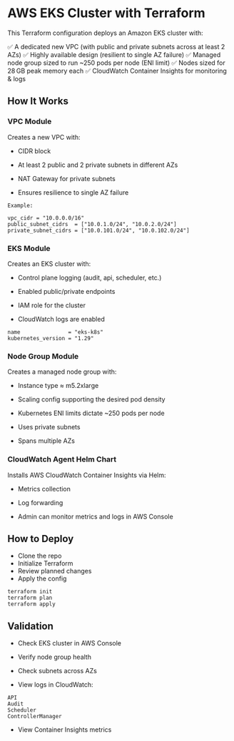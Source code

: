 # AWS EKS Cluster with Terraform

This Terraform configuration deploys an Amazon EKS cluster with:

✅ A dedicated new VPC (with public and private subnets across at least 2 AZs)
✅ Highly available design (resilient to single AZ failure)
✅ Managed node group sized to run ~250 pods per node (ENI limit)
✅ Nodes sized for 28 GB peak memory each
✅ CloudWatch Container Insights for monitoring & logs

## How It Works

### VPC Module

Creates a new VPC with:

- CIDR block

- At least 2 public and 2 private subnets in different AZs

- NAT Gateway for private subnets

- Ensures resilience to single AZ failure

```
Example:

vpc_cidr = "10.0.0.0/16"
public_subnet_cidrs  = ["10.0.1.0/24", "10.0.2.0/24"]
private_subnet_cidrs = ["10.0.101.0/24", "10.0.102.0/24"]
```

### EKS Module

Creates an EKS cluster with:

- Control plane logging (audit, api, scheduler, etc.)

- Enabled public/private endpoints

- IAM role for the cluster

- CloudWatch logs are enabled

```
name               = "eks-k8s"
kubernetes_version = "1.29"
```

### Node Group Module

Creates a managed node group with:

- Instance type ≈ m5.2xlarge

- Scaling config supporting the desired pod density

- Kubernetes ENI limits dictate ~250 pods per node

- Uses private subnets

- Spans multiple AZs

### CloudWatch Agent Helm Chart

Installs AWS CloudWatch Container Insights via Helm:

- Metrics collection

- Log forwarding

- Admin can monitor metrics and logs in AWS Console

## How to Deploy
- Clone the repo
- Initialize Terraform
- Review planned changes
- Apply the config

```
terraform init
terraform plan
terraform apply
```

## Validation

- Check EKS cluster in AWS Console

- Verify node group health

- Check subnets across AZs

- View logs in CloudWatch:
```
API
Audit
Scheduler
ControllerManager
```
- View Container Insights metrics




